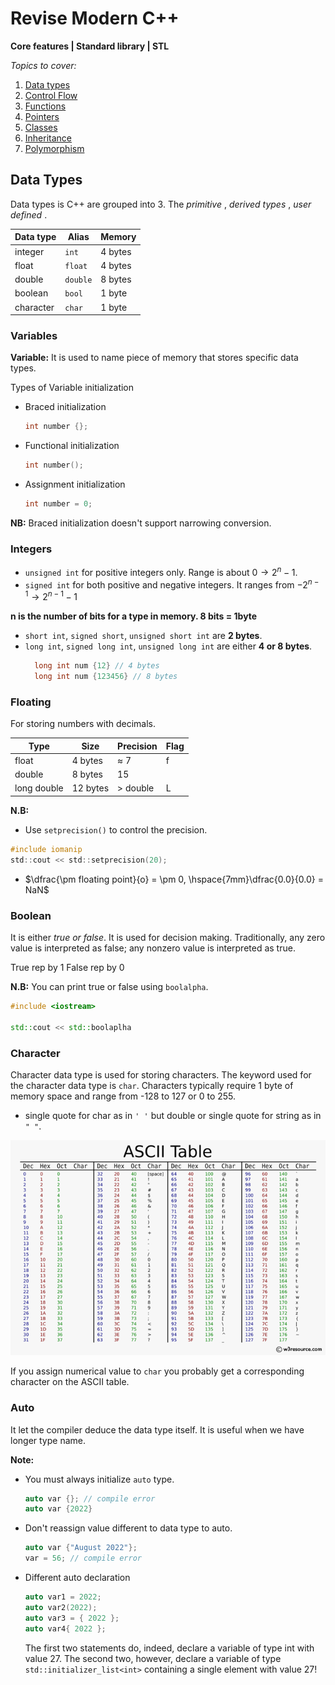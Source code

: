 # Revise Modern C++

**Core features | Standard library | STL**

_Topics to cover:_

1. <a href="#data">Data types</a>
2. <a href="#">Control Flow</a>
3. <a href="#">Functions</a>
4. <a href="#">Pointers</a>
5. <a href="#">Classes</a>
6. <a href="#">Inheritance</a>
7. <a href="#">Polymorphism</a>

## Data Types
<div id="data"></div>

Data types is C++ are grouped into 3. The *primitive* , *derived types* , *user defined* .

| Data type | Alias | Memory |
|-----------|-------|--------|
|integer    | `int` | 4 bytes|
|float      |`float`| 4 bytes|
|double     |`double`| 8 bytes|
|boolean    |`bool` | 1 byte |
|character    |`char` | 1 byte |

### Variables

**Variable:** It is used to name piece of memory that stores specific data types.

Types of Variable initialization

* Braced initialization
  ```c++
  int number {};
  ```
* Functional initialization
  ```c++
  int number();
  ```
* Assignment initialization
  ```c++
  int number = 0;
  ```
**NB:** Braced initialization doesn't support narrowing conversion.

### Integers

* `unsigned int` for positive integers only. Range is about $0 \to 2^n -1$.
* `signed int` for both positive and negative integers. It ranges from $-2^{n-1} \to 2^{n-1}-1$

**n is the number of bits for a type in memory. 8 bits = 1byte**

* `short int`, `signed short`, `unsigned short int` are **2 bytes**.
* `long int`, `signed long int`, `unsigned long int` are either **4 or 8 bytes**. 
  ```c++
    long int num {12} // 4 bytes
    long int num {123456} // 8 bytes
  ```

### Floating

For storing numbers with decimals.

|Type|Size|Precision|Flag|
|----|----|---------|----|
|float|4 bytes| $\approx$ 7|f|
|double| 8 bytes | 15 |
|long double| 12 bytes | > double|L|

**N.B:** 
* Use `setprecision()` to control the precision.
```c
#include iomanip
std::cout << std::setprecision(20);
```
* $\dfrac{\pm floating point}{o} = \pm 0, \hspace{7mm}\dfrac{0.0}{0.0} = NaN$

### Boolean

It is either *true or false*. It is used for decision making. Traditionally, any zero value is interpreted as false; any nonzero value is
interpreted as true.

True rep by 1 
False rep by 0

**N.B:** 
You can print true or false using `boolalpha`.
```c++
#include <iostream>

std::cout << std::boolaplha
```

### Character

Character data type is used for storing characters. The keyword used for the character data type is `char`. Characters typically require 1 byte of memory space and range from -128 to 127 or 0 to 255.

* single quote for char as in `' '` but double or single quote for string as in `" "`.

![ASCII Table](doc/ascii.png)

If you assign numerical value to `char` you probably get a corresponding character on the ASCII table.

### Auto

It let the compiler deduce the data type itself. It is useful when we have longer type name.

**Note:**
* You must always initialize `auto` type.
  ```c++
  auto var {}; // compile error
  auto var {2022}
  ```
* Don't reassign value different to data type to auto.
  ```c++
  auto var {"August 2022"};
  var = 56; // compile error
  ```
* Different auto declaration
  ```c++
  auto var1 = 2022;
  auto var2(2022);
  auto var3 = { 2022 };
  auto var4{ 2022 };
  ```
  The first two statements do, indeed, declare a variable of type int with value 27. The second two, however, declare a variable of type `std::initializer_list<int>` containing a single element with value 27!